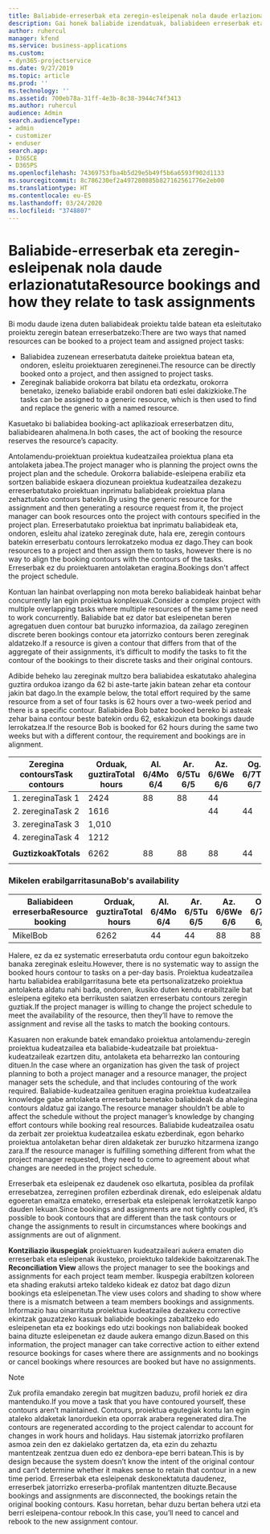 ```yaml
---
title: Baliabide-erreserbak eta zeregin-esleipenak nola daude erlazionatuta
description: Gai honek baliabide izendatuak, baliabideen erreserbak eta zereginen nola kudeatu eta nola erlazionatzen diren informazioa ematen du.
author: ruhercul
manager: kfend
ms.service: business-applications
ms.custom:
- dyn365-projectservice
ms.date: 9/27/2019
ms.topic: article
ms.prod: ''
ms.technology: ''
ms.assetid: 700eb78a-31ff-4e3b-8c38-3944c74f3413
ms.author: ruhercul
audience: Admin
search.audienceType:
- admin
- customizer
- enduser
search.app:
- D365CE
- D365PS
ms.openlocfilehash: 74369753fba4b5d29e5b49f5b6a6593f902d1133
ms.sourcegitcommit: 8c786230ef2a497280885b827162561776e2eb00
ms.translationtype: HT
ms.contentlocale: eu-ES
ms.lasthandoff: 03/24/2020
ms.locfileid: "3748807"
---
```

# <a name="resource-bookings-and-how-they-relate-to-task-assignments"></a><span data-ttu-id="98a74-103">Baliabide-erreserbak eta zeregin-esleipenak nola daude erlazionatuta</span><span class="sxs-lookup"><span data-stu-id="98a74-103">Resource bookings and how they relate to task assignments</span></span>


<span data-ttu-id="98a74-104">Bi modu daude izena duten baliabideak proiektu talde batean eta esleitutako proiektu zeregin batean erreserbatzeko:</span><span class="sxs-lookup"><span data-stu-id="98a74-104">There are two ways that named resources can be booked to a project team and assigned project tasks:</span></span>

- <span data-ttu-id="98a74-105">Baliabidea zuzenean erreserbatuta daiteke proiektua batean eta, ondoren, esleitu proiektuaren zereginenei.</span><span class="sxs-lookup"><span data-stu-id="98a74-105">The resource can be directly booked onto a project, and then assigned to project tasks.</span></span>
- <span data-ttu-id="98a74-106">Zereginak baliabide orokorra bat bilatu eta ordezkatu, orokorra benetako, izeneko baliabide erabil ondoren bati eslei dakizkioke.</span><span class="sxs-lookup"><span data-stu-id="98a74-106">The tasks can be assigned to a generic resource, which is then used to find and replace the generic with a named resource.</span></span> 

<span data-ttu-id="98a74-107">Kasuetako bi baliabidea booking-act aplikazioak erreserbatzen ditu, baliabidearen ahalmena.</span><span class="sxs-lookup"><span data-stu-id="98a74-107">In both cases, the act of booking the resource reserves the resource’s capacity.</span></span>

<span data-ttu-id="98a74-108">Antolamendu-proiektuan proiektua kudeatzailea proiektua plana eta antolaketa jabea.</span><span class="sxs-lookup"><span data-stu-id="98a74-108">The project manager who is planning the project owns the project plan and the schedule.</span></span> <span data-ttu-id="98a74-109">Orokorra baliabide-esleipena erabiliz eta sortzen baliabide eskaera diozunean proiektua kudeatzailea dezakezu erreserbatutako proiektuan inprimatu baliabideak proiektua plana zehaztutako contours batekin.</span><span class="sxs-lookup"><span data-stu-id="98a74-109">By using the generic resource for the assignment and then generating a resource request from it, the project manager can book resources onto the project with contours specified in the project plan.</span></span> <span data-ttu-id="98a74-110">Erreserbatutako proiektua bat inprimatu baliabideak eta, ondoren, esleitu ahal izateko zereginak dute, hala ere, zeregin contours batekin erreserbatu contours lerrokatzeko modua ez dago.</span><span class="sxs-lookup"><span data-stu-id="98a74-110">They can book resources to a project and then assign them to tasks, however there is no way to align the booking contours with the contours of the tasks.</span></span> <span data-ttu-id="98a74-111">Erreserbak ez du proiektuaren antolaketan eragina.</span><span class="sxs-lookup"><span data-stu-id="98a74-111">Bookings don't affect the project schedule.</span></span>

<span data-ttu-id="98a74-112">Kontuan lan hainbat overlapping non mota bereko baliabideak hainbat behar concurrently lan egin proiektua konplexuak.</span><span class="sxs-lookup"><span data-stu-id="98a74-112">Consider a complex project with multiple overlapping tasks where multiple resources of the same type need to work concurrently.</span></span> <span data-ttu-id="98a74-113">Baliabide bat ez dator bat esleipenetan beren agregatuen duen contour bat buruzko informazioa, da zailago zereginen discrete beren bookings contour eta jatorrizko contours beren zereginak aldatzeko.</span><span class="sxs-lookup"><span data-stu-id="98a74-113">If a resource is given a contour that differs from that of the aggregate of their assignments, it’s difficult to modify the tasks to fit the contour of the bookings to their discrete tasks and their original contours.</span></span>

<span data-ttu-id="98a74-114">Adibide beheko lau zereginak multzo bera baliabidea eskatutako ahalegina guztira ordukoa izango da 62 bi aste-tarte jakin batean zehar eta contour jakin bat dago.</span><span class="sxs-lookup"><span data-stu-id="98a74-114">In the example below, the total effort required by the same resource from a set of four tasks is 62 hours over a two-week period and there is a specific contour.</span></span> <span data-ttu-id="98a74-115">Baliabidea Bob batez booked bereko bi asteak zehar baina contour beste batekin ordu 62, eskakizun eta bookings daude lerrokatzea.</span><span class="sxs-lookup"><span data-stu-id="98a74-115">If the resource Bob is booked for 62 hours during the same two weeks but with a different contour, the requirement and bookings are in alignment.</span></span>

| <span data-ttu-id="98a74-116">**Zeregina contours**</span><span class="sxs-lookup"><span data-stu-id="98a74-116">**Task contours**</span></span>    | <span data-ttu-id="98a74-117">**Orduak, guztira**</span><span class="sxs-lookup"><span data-stu-id="98a74-117">**Total hours**</span></span> | <span data-ttu-id="98a74-118">Al. 6/4</span><span class="sxs-lookup"><span data-stu-id="98a74-118">Mo 6/4</span></span> | <span data-ttu-id="98a74-119">Ar. 6/5</span><span class="sxs-lookup"><span data-stu-id="98a74-119">Tu 6/5</span></span> | <span data-ttu-id="98a74-120">Az. 6/6</span><span class="sxs-lookup"><span data-stu-id="98a74-120">We 6/6</span></span> | <span data-ttu-id="98a74-121">Og. 6/7</span><span class="sxs-lookup"><span data-stu-id="98a74-121">Th 6/7</span></span> | <span data-ttu-id="98a74-122">Ol. 6/8</span><span class="sxs-lookup"><span data-stu-id="98a74-122">Fr 6/8</span></span> | <span data-ttu-id="98a74-123">Lr. 6/9</span><span class="sxs-lookup"><span data-stu-id="98a74-123">Sa 6/9</span></span> | <span data-ttu-id="98a74-124">Ig. 6/10</span><span class="sxs-lookup"><span data-stu-id="98a74-124">Su 6/10</span></span> | <span data-ttu-id="98a74-125">Al. 6/11</span><span class="sxs-lookup"><span data-stu-id="98a74-125">Mo 6/11</span></span> | <span data-ttu-id="98a74-126">Ar. 6/12</span><span class="sxs-lookup"><span data-stu-id="98a74-126">Tu 6/12</span></span> | <span data-ttu-id="98a74-127">Az. 6/13</span><span class="sxs-lookup"><span data-stu-id="98a74-127">We 6/13</span></span> | <span data-ttu-id="98a74-128">Og. 6/14</span><span class="sxs-lookup"><span data-stu-id="98a74-128">Th 6/14</span></span> | <span data-ttu-id="98a74-129">Ol. 6/15</span><span class="sxs-lookup"><span data-stu-id="98a74-129">Fr 6/15</span></span> |
|----------------------|-----------------|--------|--------|--------|--------|--------|--------|---------|---------|---------|---------|---------|---------|
| <span data-ttu-id="98a74-130">1. zeregina</span><span class="sxs-lookup"><span data-stu-id="98a74-130">Task 1</span></span>               | <span data-ttu-id="98a74-131">24</span><span class="sxs-lookup"><span data-stu-id="98a74-131">24</span></span>              | <span data-ttu-id="98a74-132">8</span><span class="sxs-lookup"><span data-stu-id="98a74-132">8</span></span>      | <span data-ttu-id="98a74-133">8</span><span class="sxs-lookup"><span data-stu-id="98a74-133">8</span></span>      | <span data-ttu-id="98a74-134">4</span><span class="sxs-lookup"><span data-stu-id="98a74-134">4</span></span>      |        |        |        |         |         |         | <span data-ttu-id="98a74-135">4</span><span class="sxs-lookup"><span data-stu-id="98a74-135">4</span></span>       |         |         |
| <span data-ttu-id="98a74-136">2. zeregina</span><span class="sxs-lookup"><span data-stu-id="98a74-136">Task 2</span></span>               | <span data-ttu-id="98a74-137">16</span><span class="sxs-lookup"><span data-stu-id="98a74-137">16</span></span>              |        |        | <span data-ttu-id="98a74-138">4</span><span class="sxs-lookup"><span data-stu-id="98a74-138">4</span></span>      | <span data-ttu-id="98a74-139">4</span><span class="sxs-lookup"><span data-stu-id="98a74-139">4</span></span>      |        |        |         | <span data-ttu-id="98a74-140">8</span><span class="sxs-lookup"><span data-stu-id="98a74-140">8</span></span>       |         |         |         |         |
| <span data-ttu-id="98a74-141">3. zeregina</span><span class="sxs-lookup"><span data-stu-id="98a74-141">Task 3</span></span>               | <span data-ttu-id="98a74-142">1,0</span><span class="sxs-lookup"><span data-stu-id="98a74-142">10</span></span>              |        |        |        |        | <span data-ttu-id="98a74-143">4</span><span class="sxs-lookup"><span data-stu-id="98a74-143">4</span></span>      |        |         |         | <span data-ttu-id="98a74-144">4</span><span class="sxs-lookup"><span data-stu-id="98a74-144">4</span></span>       |         | <span data-ttu-id="98a74-145">2</span><span class="sxs-lookup"><span data-stu-id="98a74-145">2</span></span>       |         |
| <span data-ttu-id="98a74-146">4. zeregina</span><span class="sxs-lookup"><span data-stu-id="98a74-146">Task 4</span></span>               | <span data-ttu-id="98a74-147">12</span><span class="sxs-lookup"><span data-stu-id="98a74-147">12</span></span>              |        |        |        |        |        |        |         |         |         | <span data-ttu-id="98a74-148">4</span><span class="sxs-lookup"><span data-stu-id="98a74-148">4</span></span>       |         | <span data-ttu-id="98a74-149">8</span><span class="sxs-lookup"><span data-stu-id="98a74-149">8</span></span>       |
|                      |                 |        |        |        |        |        |        |         |         |         |         |         |         |
| <span data-ttu-id="98a74-150">**Guztizkoak**</span><span class="sxs-lookup"><span data-stu-id="98a74-150">**Totals**</span></span>           | <span data-ttu-id="98a74-151">62</span><span class="sxs-lookup"><span data-stu-id="98a74-151">62</span></span>              | <span data-ttu-id="98a74-152">8</span><span class="sxs-lookup"><span data-stu-id="98a74-152">8</span></span>      | <span data-ttu-id="98a74-153">8</span><span class="sxs-lookup"><span data-stu-id="98a74-153">8</span></span>      | <span data-ttu-id="98a74-154">8</span><span class="sxs-lookup"><span data-stu-id="98a74-154">8</span></span>      | <span data-ttu-id="98a74-155">4</span><span class="sxs-lookup"><span data-stu-id="98a74-155">4</span></span>      | <span data-ttu-id="98a74-156">4</span><span class="sxs-lookup"><span data-stu-id="98a74-156">4</span></span>      |        |         | <span data-ttu-id="98a74-157">8</span><span class="sxs-lookup"><span data-stu-id="98a74-157">8</span></span>       | <span data-ttu-id="98a74-158">4</span><span class="sxs-lookup"><span data-stu-id="98a74-158">4</span></span>       | <span data-ttu-id="98a74-159">8</span><span class="sxs-lookup"><span data-stu-id="98a74-159">8</span></span>       | <span data-ttu-id="98a74-160">2</span><span class="sxs-lookup"><span data-stu-id="98a74-160">2</span></span>       | <span data-ttu-id="98a74-161">8</span><span class="sxs-lookup"><span data-stu-id="98a74-161">8</span></span>       |
|                      |                 |        |        |        |        |        |        |         |         |         |         |

### <a name="bobs-availability"></a><span data-ttu-id="98a74-162">Mikelen erabilgarritasuna</span><span class="sxs-lookup"><span data-stu-id="98a74-162">Bob's availability</span></span>
| <span data-ttu-id="98a74-163">**Baliabideen erreserba**</span><span class="sxs-lookup"><span data-stu-id="98a74-163">**Resource   booking**</span></span> | <span data-ttu-id="98a74-164">**Orduak, guztira**</span><span class="sxs-lookup"><span data-stu-id="98a74-164">**Total hours**</span></span> | <span data-ttu-id="98a74-165">Al. 6/4</span><span class="sxs-lookup"><span data-stu-id="98a74-165">Mo 6/4</span></span> | <span data-ttu-id="98a74-166">Ar. 6/5</span><span class="sxs-lookup"><span data-stu-id="98a74-166">Tu 6/5</span></span> | <span data-ttu-id="98a74-167">Az. 6/6</span><span class="sxs-lookup"><span data-stu-id="98a74-167">We 6/6</span></span> | <span data-ttu-id="98a74-168">Og. 6/7</span><span class="sxs-lookup"><span data-stu-id="98a74-168">Th 6/7</span></span> | <span data-ttu-id="98a74-169">Ol. 6/8</span><span class="sxs-lookup"><span data-stu-id="98a74-169">Fr 6/8</span></span> | <span data-ttu-id="98a74-170">Lr. 6/9</span><span class="sxs-lookup"><span data-stu-id="98a74-170">Sa 6/9</span></span> | <span data-ttu-id="98a74-171">Ig. 6/10</span><span class="sxs-lookup"><span data-stu-id="98a74-171">Su 6/10</span></span> | <span data-ttu-id="98a74-172">Al. 6/11</span><span class="sxs-lookup"><span data-stu-id="98a74-172">Mo 6/11</span></span> | <span data-ttu-id="98a74-173">Ar. 6/12</span><span class="sxs-lookup"><span data-stu-id="98a74-173">Tu 6/12</span></span> | <span data-ttu-id="98a74-174">Az. 6/13</span><span class="sxs-lookup"><span data-stu-id="98a74-174">We 6/13</span></span> | <span data-ttu-id="98a74-175">Og. 6/14</span><span class="sxs-lookup"><span data-stu-id="98a74-175">Th 6/14</span></span> | <span data-ttu-id="98a74-176">Ol. 6/15</span><span class="sxs-lookup"><span data-stu-id="98a74-176">Fr 6/15</span></span> |
|------------------------|-----------------|--------|--------|--------|--------|--------|--------|---------|---------|---------|---------|---------|---------|
| <span data-ttu-id="98a74-177">Mikel</span><span class="sxs-lookup"><span data-stu-id="98a74-177">Bob</span></span>                    | <span data-ttu-id="98a74-178">62</span><span class="sxs-lookup"><span data-stu-id="98a74-178">62</span></span>              | <span data-ttu-id="98a74-179">4</span><span class="sxs-lookup"><span data-stu-id="98a74-179">4</span></span>      | <span data-ttu-id="98a74-180">4</span><span class="sxs-lookup"><span data-stu-id="98a74-180">4</span></span>      | <span data-ttu-id="98a74-181">8</span><span class="sxs-lookup"><span data-stu-id="98a74-181">8</span></span>      | <span data-ttu-id="98a74-182">8</span><span class="sxs-lookup"><span data-stu-id="98a74-182">8</span></span>      | <span data-ttu-id="98a74-183">8</span><span class="sxs-lookup"><span data-stu-id="98a74-183">8</span></span>      |        |         | <span data-ttu-id="98a74-184">4</span><span class="sxs-lookup"><span data-stu-id="98a74-184">4</span></span>       | <span data-ttu-id="98a74-185">4</span><span class="sxs-lookup"><span data-stu-id="98a74-185">4</span></span>       | <span data-ttu-id="98a74-186">8</span><span class="sxs-lookup"><span data-stu-id="98a74-186">8</span></span>       | <span data-ttu-id="98a74-187">8</span><span class="sxs-lookup"><span data-stu-id="98a74-187">8</span></span>       | <span data-ttu-id="98a74-188">6</span><span class="sxs-lookup"><span data-stu-id="98a74-188">6</span></span>       |

<span data-ttu-id="98a74-189">Halere, ez da ez systematic erreserbatuta ordu contour egun bakoitzeko banaka zereginak esleitu.</span><span class="sxs-lookup"><span data-stu-id="98a74-189">However, there is no systematic way to assign the booked hours contour to tasks on a per-day basis.</span></span> <span data-ttu-id="98a74-190">Proiektua kudeatzailea hartu baliabidea erabilgarritasuna bete eta pertsonalizatzeko proiektua antolaketa aldatu nahi bada, ondoren, ikusiko duten kendu erabiltzaile bat esleipena egiteko eta berrikusten saiatzen erreserbatu contours zeregin guztiak.</span><span class="sxs-lookup"><span data-stu-id="98a74-190">If the project manager is willing to change the project schedule to meet the availability of the resource, then they’ll have to remove the assignment and revise all the tasks to match the booking contours.</span></span>

<span data-ttu-id="98a74-191">Kasuaren non erakunde batek emandako proiektua antolamendu-zeregin proiektua kudeatzailea eta baliabide-kudeatzaile bat proiektua-kudeatzaileak ezartzen ditu, antolaketa eta beharrezko lan contouring dituen.</span><span class="sxs-lookup"><span data-stu-id="98a74-191">In the case where an organization has given the task of project planning to both a project manager and a resource manager, the project manager sets the schedule, and that includes contouring of the work required.</span></span> <span data-ttu-id="98a74-192">Baliabide-kudeatzailea genituen eragina proiektua kudeatzailea knowledge gabe antolaketa erreserbatu benetako baliabideak da ahalegina contours aldatuz gai izango.</span><span class="sxs-lookup"><span data-stu-id="98a74-192">The resource manager shouldn’t be able to affect the schedule without the project manager’s knowledge by changing effort contours while booking real resources.</span></span> <span data-ttu-id="98a74-193">Baliabide kudeatzailea osatu da zerbait zer proiektua kudeatzailea eskatu ezberdinak, egon beharko proiektua antolaketan behar diren aldaketak zer buruzko hitzarmena izango zara.</span><span class="sxs-lookup"><span data-stu-id="98a74-193">If the resource manager is fulfilling something different from what the project manager requested, they need to come to agreement about what changes are needed in the project schedule.</span></span>

<span data-ttu-id="98a74-194">Erreserbak eta esleipenak ez daudenek oso elkartuta, posiblea da profilak erresebatzea, zerreginen profilen ezberdinak direnak, edo esleipenak aldatu egoeretan emaitza emateko, erreserbak eta esleipenak lerrokatzetik kanpo dauden lekuan.</span><span class="sxs-lookup"><span data-stu-id="98a74-194">Since bookings and assignments are not tightly coupled, it’s possible to book contours that are different than the task contours or change the assignments to result in circumstances where bookings and assignments are out of alignment.</span></span>

<span data-ttu-id="98a74-195">**Kontziliazio ikuspegiak** proiektuaren kudeatzaileari aukera ematen dio erreserbak eta esleipenak ikusteko, proiektuko taldekide bakoitzarenak.</span><span class="sxs-lookup"><span data-stu-id="98a74-195">The **Reconciliation View** allows the project manager to see the bookings and assignments for each project team member.</span></span> <span data-ttu-id="98a74-196">Ikuspegia erabiltzen koloreen eta shading erakutsi arteko taldeko kideak ez datoz bat dago dizun bookings eta esleipenetan.</span><span class="sxs-lookup"><span data-stu-id="98a74-196">The view uses colors and shading to show where there is a mismatch between a team members bookings and assignments.</span></span> <span data-ttu-id="98a74-197">Informazio hau oinarrituta proiektua kudeatzailea dezakezu corrective ekintzak gauzatzeko kasuak baliabide bookings zabaltzeko edo esleipenetan eta ez bookings edo utzi bookings non baliabideak booked baina dituzte esleipenetan ez daude aukera emango dizun.</span><span class="sxs-lookup"><span data-stu-id="98a74-197">Based on this information, the project manager can take corrective action to either extend resource bookings for cases where there are assignments and no bookings or cancel bookings where resources are booked but have no assignments.</span></span>

> [!NOTE]
> <span data-ttu-id="98a74-198">Zuk profila emandako zeregin bat mugitzen baduzu, profil horiek ez dira mantenduko.</span><span class="sxs-lookup"><span data-stu-id="98a74-198">If you move a task that you have contoured yourself, these contours aren’t maintained.</span></span> <span data-ttu-id="98a74-199">Contours, proiektua egutegiak kontu lan egin ataleko aldaketak lanorduekin eta oporrak arabera regenerated dira.</span><span class="sxs-lookup"><span data-stu-id="98a74-199">The contours are regenerated according to the project calendar to account for changes in work hours and holidays.</span></span> <span data-ttu-id="98a74-200">Hau sistemak jatorrizko profilaren asmoa zein den ez dakielako gertatzen da, eta ezin du zehaztu mantentzeak zentzua duen edo ez denbora-epe berri batean.</span><span class="sxs-lookup"><span data-stu-id="98a74-200">This is by design because the system doesn’t know the intent of the original contour and can’t determine whether it makes sense to retain that contour in a new time period.</span></span> <span data-ttu-id="98a74-201">Erreserbak eta esleipenak deskonektatuta daudenez, erreserbek jatorrizko erreserba-profilak mantentzen dituzte.</span><span class="sxs-lookup"><span data-stu-id="98a74-201">Because bookings and assignments are disconnected, the bookings retain the original booking contours.</span></span> <span data-ttu-id="98a74-202">Kasu horretan, behar duzu bertan behera utzi eta berri esleipena-contour rebook.</span><span class="sxs-lookup"><span data-stu-id="98a74-202">In this case, you’ll need to cancel and rebook to the new assignment contour.</span></span>

